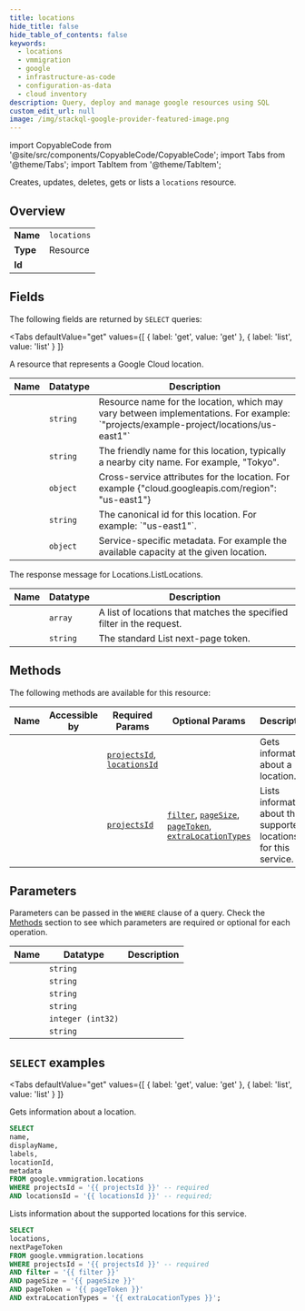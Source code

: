 ```yaml
--- 
title: locations
hide_title: false
hide_table_of_contents: false
keywords:
  - locations
  - vmmigration
  - google
  - infrastructure-as-code
  - configuration-as-data
  - cloud inventory
description: Query, deploy and manage google resources using SQL
custom_edit_url: null
image: /img/stackql-google-provider-featured-image.png
---
```


import CopyableCode from '@site/src/components/CopyableCode/CopyableCode';
import Tabs from '@theme/Tabs';
import TabItem from '@theme/TabItem';

Creates, updates, deletes, gets or lists a <code>locations</code> resource.

## Overview
<table><tbody>
<tr><td><b>Name</b></td><td><code>locations</code></td></tr>
<tr><td><b>Type</b></td><td>Resource</td></tr>
<tr><td><b>Id</b></td><td><CopyableCode code="google.vmmigration.locations" /></td></tr>
</tbody></table>

## Fields

The following fields are returned by `SELECT` queries:

<Tabs
    defaultValue="get"
    values={[
        { label: 'get', value: 'get' },
        { label: 'list', value: 'list' }
    ]}
>
<TabItem value="get">

A resource that represents a Google Cloud location.

<table>
<thead>
    <tr>
    <th>Name</th>
    <th>Datatype</th>
    <th>Description</th>
    </tr>
</thead>
<tbody>
<tr>
    <td><CopyableCode code="name" /></td>
    <td><code>string</code></td>
    <td>Resource name for the location, which may vary between implementations. For example: `"projects/example-project/locations/us-east1"`</td>
</tr>
<tr>
    <td><CopyableCode code="displayName" /></td>
    <td><code>string</code></td>
    <td>The friendly name for this location, typically a nearby city name. For example, "Tokyo".</td>
</tr>
<tr>
    <td><CopyableCode code="labels" /></td>
    <td><code>object</code></td>
    <td>Cross-service attributes for the location. For example &#123;"cloud.googleapis.com/region": "us-east1"&#125;</td>
</tr>
<tr>
    <td><CopyableCode code="locationId" /></td>
    <td><code>string</code></td>
    <td>The canonical id for this location. For example: `"us-east1"`.</td>
</tr>
<tr>
    <td><CopyableCode code="metadata" /></td>
    <td><code>object</code></td>
    <td>Service-specific metadata. For example the available capacity at the given location.</td>
</tr>
</tbody>
</table>
</TabItem>
<TabItem value="list">

The response message for Locations.ListLocations.

<table>
<thead>
    <tr>
    <th>Name</th>
    <th>Datatype</th>
    <th>Description</th>
    </tr>
</thead>
<tbody>
<tr>
    <td><CopyableCode code="locations" /></td>
    <td><code>array</code></td>
    <td>A list of locations that matches the specified filter in the request.</td>
</tr>
<tr>
    <td><CopyableCode code="nextPageToken" /></td>
    <td><code>string</code></td>
    <td>The standard List next-page token.</td>
</tr>
</tbody>
</table>
</TabItem>
</Tabs>

## Methods

The following methods are available for this resource:

<table>
<thead>
    <tr>
    <th>Name</th>
    <th>Accessible by</th>
    <th>Required Params</th>
    <th>Optional Params</th>
    <th>Description</th>
    </tr>
</thead>
<tbody>
<tr>
    <td><a href="#get"><CopyableCode code="get" /></a></td>
    <td><CopyableCode code="select" /></td>
    <td><a href="#parameter-projectsId"><code>projectsId</code></a>, <a href="#parameter-locationsId"><code>locationsId</code></a></td>
    <td></td>
    <td>Gets information about a location.</td>
</tr>
<tr>
    <td><a href="#list"><CopyableCode code="list" /></a></td>
    <td><CopyableCode code="select" /></td>
    <td><a href="#parameter-projectsId"><code>projectsId</code></a></td>
    <td><a href="#parameter-filter"><code>filter</code></a>, <a href="#parameter-pageSize"><code>pageSize</code></a>, <a href="#parameter-pageToken"><code>pageToken</code></a>, <a href="#parameter-extraLocationTypes"><code>extraLocationTypes</code></a></td>
    <td>Lists information about the supported locations for this service.</td>
</tr>
</tbody>
</table>

## Parameters

Parameters can be passed in the `WHERE` clause of a query. Check the [Methods](#methods) section to see which parameters are required or optional for each operation.

<table>
<thead>
    <tr>
    <th>Name</th>
    <th>Datatype</th>
    <th>Description</th>
    </tr>
</thead>
<tbody>
<tr id="parameter-locationsId">
    <td><CopyableCode code="locationsId" /></td>
    <td><code>string</code></td>
    <td></td>
</tr>
<tr id="parameter-projectsId">
    <td><CopyableCode code="projectsId" /></td>
    <td><code>string</code></td>
    <td></td>
</tr>
<tr id="parameter-extraLocationTypes">
    <td><CopyableCode code="extraLocationTypes" /></td>
    <td><code>string</code></td>
    <td></td>
</tr>
<tr id="parameter-filter">
    <td><CopyableCode code="filter" /></td>
    <td><code>string</code></td>
    <td></td>
</tr>
<tr id="parameter-pageSize">
    <td><CopyableCode code="pageSize" /></td>
    <td><code>integer (int32)</code></td>
    <td></td>
</tr>
<tr id="parameter-pageToken">
    <td><CopyableCode code="pageToken" /></td>
    <td><code>string</code></td>
    <td></td>
</tr>
</tbody>
</table>

## `SELECT` examples

<Tabs
    defaultValue="get"
    values={[
        { label: 'get', value: 'get' },
        { label: 'list', value: 'list' }
    ]}
>
<TabItem value="get">

Gets information about a location.

```sql
SELECT
name,
displayName,
labels,
locationId,
metadata
FROM google.vmmigration.locations
WHERE projectsId = '{{ projectsId }}' -- required
AND locationsId = '{{ locationsId }}' -- required;
```
</TabItem>
<TabItem value="list">

Lists information about the supported locations for this service.

```sql
SELECT
locations,
nextPageToken
FROM google.vmmigration.locations
WHERE projectsId = '{{ projectsId }}' -- required
AND filter = '{{ filter }}'
AND pageSize = '{{ pageSize }}'
AND pageToken = '{{ pageToken }}'
AND extraLocationTypes = '{{ extraLocationTypes }}';
```
</TabItem>
</Tabs>
